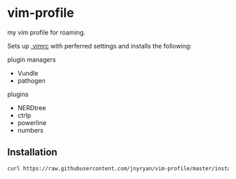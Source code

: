 # vim-profile

my vim profile for roaming.

Sets up [.vimrc](.vimrc) with perferred settings and installs the following:

plugin managers

- Vundle
- pathogen

plugins

- NERDtree
- ctrlp
- powerline
- numbers

## Installation

``` bash
curl https://raw.githubusercontent.com/jnyryan/vim-profile/master/install.sh | bash
```
